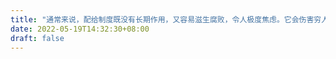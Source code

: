 ```yaml
---
title: "通常来说，配给制度既没有长期作用，又容易滋生腐败，令人极度焦虑。它会伤害穷人，破坏生态系统，鼓励走私活动和独裁行为。"
date: 2022-05-19T14:32:30+08:00
draft: false
---
```


